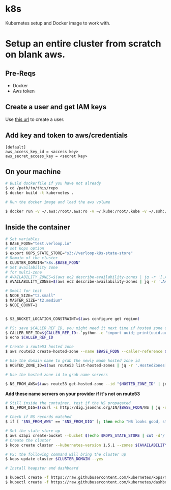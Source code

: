 # k8s
Kubernetes setup and Docker image to work with.


# Setup an entire cluster from scratch on blank aws.

## Pre-Reqs
* Docker
* Aws token
## Create a user and get IAM keys
Use [this url](https://console.aws.amazon.com/iam/home#/users$new?step=details) to create a user.

## Add key and token to aws/credentials
```
[default]
aws_access_key_id = <access key>
aws_secret_access_key = <secret key>
```

## On your machine
```bash
# Build dockerfile if you have not already
$ cd /path/to/this/repo
$ docker build -t kubernetes .

# Run the docker image and load the aws volume

$ docker run -v ~/.aws:/root/.aws:ro -v ~/.kube:/root/.kube -v ~/.ssh:/root/.ssh -it kubernetes
```

## Inside the container
```bash
# Set variables
$ BASE_FQDN="test.verloop.io"
# set kops option
$ export KOPS_STATE_STORE="s3://verloop-k8s-state-store"
# Domain of the cluster
$ CLUSTER_DOMAIN="k8s.$BASE_FQDN"
# Set availability zone
# for multi-zone 
# AVAILABILITY_ZONES=$(aws ec2 describe-availability-zones | jq -r '[.AvailabilityZones[].ZoneName]| join(",")')
$ AVAILABILITY_ZONES=$(aws ec2 describe-availability-zones | jq -r '.AvailabilityZones[0].ZoneName')

# Small for test
$ NODE_SIZE="t2.small"
$ MASTER_SIZE="t2.medium"
$ NODE_COUNT=1


$ S3_BUCKET_LOCATION_CONSTRAINT=$(aws configure get region)

# PS: save $CALLER_REF_ID, you might need it next time if hosted zone didn't work
$ CALLER_REF_ID=${CALLER_REF_ID:-`python -c "import uuid; print(uuid.uuid4())"`}
$ echo $CALLER_REF_ID

# Create a route53 hosted zone
$ aws route53 create-hosted-zone --name $BASE_FQDN --caller-reference $CALLER_REF_ID

# Use the domain name to grab the newly made hosted zone id
$ HOSTED_ZONE_ID=$(aws route53 list-hosted-zones | jq -r '.HostedZones[]| select(.Name="$DOMAIN")| .Id')

# Use the hosted zone id to grab name servers

$ NS_FROM_AWS=$(aws route53 get-hosted-zone --id "$HOSTED_ZONE_ID" | jq -r '.DelegationSet.NameServers | sort[]')
```


**Add these name servers on your provider if it's not on route53**

```bash
# Still inside the container, test if the NS propagated
$ NS_FROM_DIG=$(curl -s http://dig.jsondns.org/IN/$BASE_FQDN/NS | jq -r '[.answer[].rdata] | sort[]')

# Check if NS records matched
$ if [ "$NS_FROM_AWS" == "$NS_FROM_DIG" ]; then echo "NS looks good, start installing"; else echo -e "Nope"; fi

# Set the state store up
$ aws s3api create-bucket --bucket $(echo $KOPS_STATE_STORE | cut -d'/' -f3) --create-bucket-configuration LocationConstraint=$S3_BUCKET_LOCATION_CONSTRAINT
# Create the cluster
$ kops create cluster --kubernetes-version 1.5.1 --zones ${AVAILABILITY_ZONES} --node-count $NODE_COUNT --node-size $NODE_SIZE --master-size $MASTER_SIZE $CLUSTER_DOMAIN

# PS: the following command will bring the cluster up
$ kops update cluster $CLUSTER_DOMAIN --yes

# Install heapster and dashboard

$ kubectl create -f https://raw.githubusercontent.com/kubernetes/kops/master/addons/monitoring-standalone/v1.2.0.yaml
$ kubectl create -f https://raw.githubusercontent.com/kubernetes/dashboard/v1.5.0/src/deploy/kubernetes-dashboard.yaml
```

